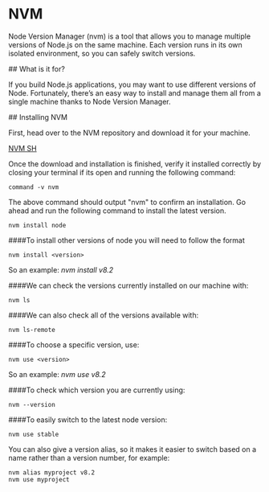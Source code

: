 # NVM

Node Version Manager (nvm) is a tool that allows you to manage multiple versions of Node.js on the same machine. Each version runs in its own isolated environment, so you can safely switch versions.

## What is it for?

If you build Node.js applications, you may want to use different versions of Node. Fortunately, there’s an easy way to install and manage them all from a single machine thanks to Node Version Manager.

## Installing NVM

First, head over to the NVM repository and download it for your machine.

[NVM SH](https://github.com/nvm-sh/nvm)

Once the download and installation is finished, verify it installed correctly by closing your terminal if its open and running the following command:

`command -v nvm`

The above command should output "nvm" to confirm an installation. Go ahead and run the following command to install the latest version.

`nvm install node`

####To install other versions of node you will need to follow the format

`nvm install <version>`

So an example: _nvm install v8.2_

####We can check the versions currently installed on our machine with:

`nvm ls`

####We can also check all of the versions available with:

`nvm ls-remote`

####To choose a specific version, use:

`nvm use <version>`

So an example: _nvm use v8.2_

####To check which version you are currently using:

`nvm --version`

####To easily switch to the latest node version:

`nvm use stable`

You can also give a version alias, so it makes it easier to switch based on a name rather than a version number, for example:

`nvm alias myproject v8.2`  
`nvm use myproject`
